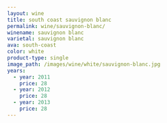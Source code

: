```yaml
---
layout: wine
title: south coast sauvignon blanc
permalink: wine/sauvignon-blanc/
winename: sauvignon blanc
varietal: sauvignon blanc
ava: south-coast
color: white
product-type: single
image_path: /images/wine/white/sauvignon-blanc.jpg
years:
  - year: 2011
    price: 28
  - year: 2012
    price: 28
  - year: 2013
    price: 28
---
```




